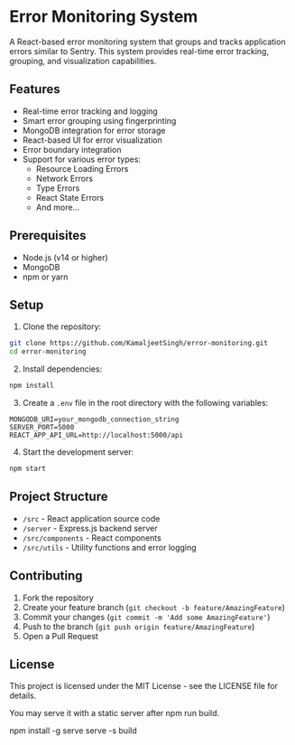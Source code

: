# Error Monitoring System

A React-based error monitoring system that groups and tracks application errors similar to Sentry. This system provides real-time error tracking, grouping, and visualization capabilities.

## Features

- Real-time error tracking and logging
- Smart error grouping using fingerprinting
- MongoDB integration for error storage
- React-based UI for error visualization
- Error boundary integration
- Support for various error types:
  - Resource Loading Errors
  - Network Errors
  - Type Errors
  - React State Errors
  - And more...

## Prerequisites

- Node.js (v14 or higher)
- MongoDB
- npm or yarn

## Setup

1. Clone the repository:

```bash
git clone https://github.com/KamaljeetSingh/error-monitoring.git
cd error-monitoring
```

2. Install dependencies:

```bash
npm install
```

3. Create a `.env` file in the root directory with the following variables:

```
MONGODB_URI=your_mongodb_connection_string
SERVER_PORT=5000
REACT_APP_API_URL=http://localhost:5000/api
```

4. Start the development server:

```bash
npm start
```

## Project Structure

- `/src` - React application source code
- `/server` - Express.js backend server
- `/src/components` - React components
- `/src/utils` - Utility functions and error logging

## Contributing

1. Fork the repository
2. Create your feature branch (`git checkout -b feature/AmazingFeature`)
3. Commit your changes (`git commit -m 'Add some AmazingFeature'`)
4. Push to the branch (`git push origin feature/AmazingFeature`)
5. Open a Pull Request

## License

This project is licensed under the MIT License - see the LICENSE file for details.

You may serve it with a static server after npm run build.

npm install -g serve
serve -s build
